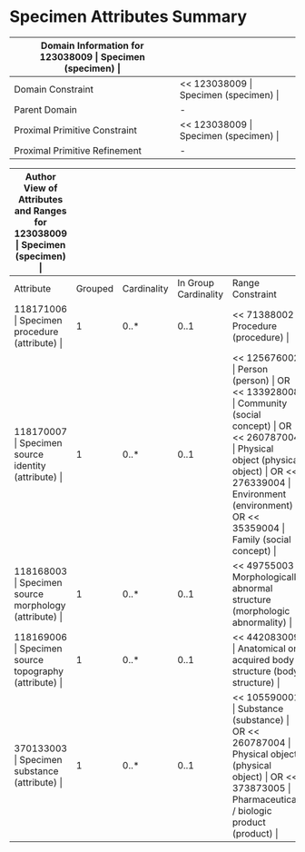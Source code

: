 # Specimen Attributes Summary



| Domain Information for 123038009 \| Specimen (specimen) \| |   |
|---|---|
| Domain Constraint | << 123038009 \| Specimen (specimen) \| |
| Parent Domain | - |
| Proximal Primitive Constraint | << 123038009 \| Specimen (specimen) \| |
| Proximal Primitive Refinement | - |

  

| Author View of Attributes and Ranges for 123038009 \| Specimen (specimen) \| |   |   |   |   |
|---|---|---|---|---|
| Attribute | Grouped | Cardinality | In Group Cardinality | Range Constraint |
| 118171006 \| Specimen procedure (attribute) \| | 1 | 0..* | 0..1 | << 71388002 \| Procedure (procedure) \| |
| 118170007 \| Specimen source identity (attribute) \| | 1 | 0..* | 0..1 | << 125676002 \| Person (person) \| OR << 133928008 \| Community (social concept) \| OR << 260787004 \| Physical object (physical object) \| OR << 276339004 \| Environment (environment) \| OR << 35359004 \| Family (social concept) \| |
| 118168003 \| Specimen source morphology (attribute) \| | 1 | 0..* | 0..1 | << 49755003 \| Morphologically abnormal structure (morphologic abnormality) \| |
| 118169006 \| Specimen source topography (attribute) \| | 1 | 0..* | 0..1 | << 442083009 \| Anatomical or acquired body structure (body structure) \| |
| 370133003 \| Specimen substance (attribute) \| | 1 | 0..* | 0..1 | << 105590001 \| Substance (substance) \| OR << 260787004 \| Physical object (physical object) \| OR << 373873005 \| Pharmaceutical / biologic product (product) \| |

  

